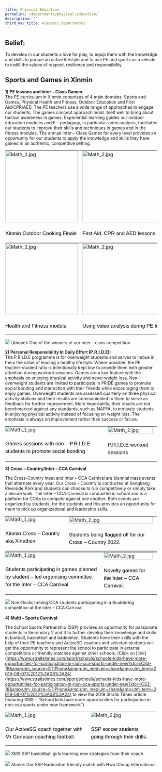 ```yaml
---
title: Physical Education
permalink: /departments/physical-education/
description: ""
third_nav_title: Academic Departments
---
```

Belief:
-------
To develop in our students a love for play, to equip them with the knowledge and skills to pursue an active lifestyle and to use PE and sports as a vehicle to instill the values of respect, resilience and responsibility.

Sports and Games in Xinmin
-------

  

**1)  PE lessons and Inter – Class Games:**<br>
The PE curriculum in Xinmin comprises of 4 main domains: Sports and Games, Physical Health and Fitness, Outdoor Education and First Aid/CPR/AED.  The PE teachers use a wide range of approaches to engage our students. The games concept approach lends itself well to bring about tactical awareness in games. Experiential learning guides our outdoor education modules and E – pedagogy, in particular video analysis, facilitates our students to improve their skills and techniques in games and in the fitness modules. The annual Inter – Class Games for every level provides an opportunity for our students to apply the knowledge and skills they have gained in an authentic, competitive setting. 
<table style="margin: auto;
    outline: 0px;
    padding: 0px;
    border-collapse: collapse;
    clear: both;
    border: 1px solid transparent;
    table-layout: fixed;" class="ive_eobj_center ives_tab_kosong">
  <tbody style="margin: 0px; outline: 0px; padding: 0px">
    <tr style="margin: 0px; outline: 0px; padding: 0px">
      <td style="margin: 0px;
          outline: 0px;
          padding: 0px 15px 15px 0px;
          vertical-align: top;">
        <img style="margin: auto;
            outline: 0px;
            padding: 0px;
            border: none;
            max-width: 100%;
            clear: both;
            display: block;
            width: 240px;
            height: 236px;" class="ive_eobj_center" alt="Math_1.jpg" src="/images/Physical_Education/Department_programmes/physical_education_1a.jpg">
        <div style="margin: 0px;
            outline: 0px;
            padding: 0px;
            line-height: 24.99px;
            color: rgb(0, 0, 0);
            font-family: Helvetica, sans-serif;
            font-size: 17px;
            font-weight: 400;
            text-align: left;">
          <br>
          Xinmin Outdoor Cooking Finale
        </div>
      </td>
      <td style="margin: 0px;
          outline: 0px;
          padding: 0px 15px 15px 0px;
          vertical-align: top;">
        <img style="margin: auto;
            outline: 0px;
            padding: 0px;
            border: none;
            max-width: 100%;
            clear: both;
            display: block;
            width: 318px;
            height: 236px;" class="ive_eobj_center" alt="Math_2.jpg" width="100%" src="/images/Physical_Education/Department_programmes/physical_education_1b.jpg">
        <div style="margin: 0px;
            outline: 0px;
            padding: 0px;
            line-height: 24.99px;
            color: rgb(0, 0, 0);
            font-family: Helvetica, sans-serif;
            font-size: 17px;
            font-weight: 400;
            text-align: left;">
          <br>
          First Aid, CPR and AED lessons
        </div>
      </td>
    </tr>
  </tbody>
</table>

<table style="margin: auto;
    outline: 0px;
    padding: 0px;
    border-collapse: collapse;
    clear: both;
    border: 1px solid transparent;
    table-layout: fixed;" class="ive_eobj_center ives_tab_kosong">
  <tbody style="margin: 0px; outline: 0px; padding: 0px">
    <tr style="margin: 0px; outline: 0px; padding: 0px">
      <td style="margin: 0px;
          outline: 0px;
          padding: 0px 15px 15px 0px;
          vertical-align: top;">
        <img style="margin: auto;
            outline: 0px;
            padding: 0px;
            border: none;
            max-width: 100%;
            clear: both;
            display: block;
            width: 240px;
            height: 236px;" class="ive_eobj_center" alt="Math_1.jpg" src="/images/Physical_Education/Department_programmes/physical_education_1c.jpg">
        <div style="margin: 0px;
            outline: 0px;
            padding: 0px;
            line-height: 24.99px;
            color: rgb(0, 0, 0);
            font-family: Helvetica, sans-serif;
            font-size: 17px;
            font-weight: 400;
            text-align: left;">
          <br>
          Health and Fitness module
        </div>
      </td>
      <td style="margin: 0px;
          outline: 0px;
          padding: 0px 15px 15px 0px;
          vertical-align: top;">
        <img style="margin: auto;
            outline: 0px;
            padding: 0px;
            border: none;
            max-width: 100%;
            clear: both;
            display: block;
            width: 318px;
            height: 236px;" class="ive_eobj_center" alt="Math_2.jpg" width="100%" src="/images/Physical_Education/Department_programmes/physical_education_1d.jpg">
        <div style="margin: 0px;
            outline: 0px;
            padding: 0px;
            line-height: 24.99px;
            color: rgb(0, 0, 0);
            font-family: Helvetica, sans-serif;
            font-size: 17px;
            font-weight: 400;
            text-align: left;">
          <br>
          Using video analysis during PE lessons
        </div>
      </td>
    </tr>
  </tbody>
</table>

![](/images/Physical_Education/Department_programmes/physical_education_1e.jpg)
 (Above): One of the winners of our inter – class competition

**2)  Personal Responsibility In Daily Effort (P.R.I.D.E):**<br>
The P.R.I.D.E programme is for overweight students and serves to imbue in them the value of leading a healthy lifestyle. Where possible, the PE teacher-student ratio is intentionally kept low to provide them with greater attention during workout sessions. Games are a key feature with the emphasis on enjoying physical activity and never weight loss. Non-overweight students are invited to participate in PRIDE games to promote social bonding and interaction with their friends while encouraging them to enjoy games. Overweight students are assessed quarterly on three physical activity stations and their results are communicated to them to serve as feedback for further improvement. More importantly, their results are not benchmarked against any standards, such as NAPFA, to motivate students in enjoying physical activity instead of focusing on weight loss. The emphasis is always on improvement rather than success or failure.

<table style="margin: auto;
    outline: 0px;
    padding: 0px;
    border-collapse: collapse;
    clear: both;
    border: 1px solid transparent;
    table-layout: fixed;" class="ive_eobj_center ives_tab_kosong">
  <tbody style="margin: 0px; outline: 0px; padding: 0px">
    <tr style="margin: 0px; outline: 0px; padding: 0px">
      <td style="margin: 0px;
          outline: 0px;
          padding: 0px 15px 15px 0px;
          vertical-align: top;">
        <img style="width=" class="ive_eobj_center" alt="Math_1.jpg" src="/images/Physical_Education/Department_programmes/physical_education_2b.jpg">
        <div style="margin: 0px;
            outline: 0px;
            padding: 0px;
            line-height: 24.99px;
            color: rgb(0, 0, 0);
            font-family: Helvetica, sans-serif;
            font-size: 17px;
            font-weight: 400;
            text-align: left;">
          <br>
          Games sessions with non – P.R.I.D.E students to promote social bonding
        </div>
      </td>
      <td style="margin: 0px;
          outline: 0px;
          padding: 0px 15px 15px 0px;
          vertical-align: top;">
        <img style="width=" class="ive_eobj_center" alt="Math_2.jpg" width="100%" src="/images/Physical_Education/Department_programmes/physical_education_2c.jpg">
        <div style="margin: 0px;
            outline: 0px;
            padding: 0px;
            line-height: 24.99px;
            color: rgb(0, 0, 0);
            font-family: Helvetica, sans-serif;
            font-size: 17px;
            font-weight: 400;
            text-align: left;">
          <br>
          P.R.I.D.E workout sessions
        </div>
      </td>
    </tr>
  </tbody>
</table>


**3) Cross – Country/Inter – CCA Carnival**

The Cross-Country meet and Inter – CCA Carnival are biennial mass events that alternate every year. Our Cross - Country is conducted at Sengkang Riverside Park and students can choose to run competitively or simply take a leisure walk. The Inter – CCA Carnival is conducted in school and is a platform for CCAs to compete against one another. Both events are organized by students, for the students and this provides an opportunity for them to pick up organizational and leadership skills. 

<table style="margin: auto;
    outline: 0px;
    padding: 0px;
    border-collapse: collapse;
    clear: both;
    border: 1px solid transparent;
    table-layout: fixed;" class="ive_eobj_center ives_tab_kosong">
  <tbody style="margin: 0px; outline: 0px; padding: 0px">
    <tr style="margin: 0px; outline: 0px; padding: 0px">
      <td style="margin: 0px;
          outline: 0px;
          padding: 0px 15px 15px 0px;
          vertical-align: top;">
        <img style="width=" class="ive_eobj_center" alt="Math_1.jpg" src="/images/Physical_Education/Department_programmes/physical_education_3a.jpg">
        <div style="margin: 0px;
            outline: 0px;
            padding: 0px;
            line-height: 24.99px;
            color: rgb(0, 0, 0);
            font-family: Helvetica, sans-serif;
            font-size: 17px;
            font-weight: 400;
            text-align: left;">
          <br>
          Xinmin Cross – Country aka Xinathon
        </div>
      </td>
      <td style="margin: 0px;
          outline: 0px;
          padding: 0px 15px 15px 0px;
          vertical-align: top;">
        <img style="width=" class="ive_eobj_center" alt="Math_2.jpg" width="100%" src="/images/Physical_Education/Department_programmes/physical_education_6e.jpg">
        <div style="margin: 0px;
            outline: 0px;
            padding: 0px;
            line-height: 24.99px;
            color: rgb(0, 0, 0);
            font-family: Helvetica, sans-serif;
            font-size: 17px;
            font-weight: 400;
            text-align: left;">
          <br>
          Students being flagged off for our Cross – Country 2022.
        </div>
      </td>
    </tr>
  </tbody>
</table>


<table class="ive_eobj_center ives_tab_kosong" style="margin: auto;
    outline: 0px;
    padding: 0px;
    border-collapse: collapse;
    clear: both;
    border: 1px solid transparent;
    table-layout: fixed;">
  <tbody style="margin: 0px; outline: 0px; padding: 0px">
    <tr style="margin: 0px; outline: 0px; padding: 0px">
      <td style="margin: 0px;
          outline: 0px;
          padding: 0px 15px 15px 0px;
          vertical-align: top;">
        <img src="/images/Physical_Education/Department_programmes/physical_education_3b.jpg" alt="Math_1.jpg" class="ive_eobj_center" style="width=">
        <div style="margin: 0px;
            outline: 0px;
            padding: 0px;
            line-height: 24.99px;
            color: rgb(0, 0, 0);
            font-family: Helvetica, sans-serif;
            font-size: 17px;
            font-weight: 400;
            text-align: left;">
          <br>
          Students participating in games planned by student – led organising committee for the Inter – CCA Carnival. 
        </div>
      </td>
      <td style="margin: 0px;
          outline: 0px;
          padding: 0px 15px 15px 0px;
          vertical-align: top;">
        <img src="/images/Physical_Education/Department_programmes/physical_education_6d.jpg" width="100%" alt="Math_2.jpg" class="ive_eobj_center" style="width=">
        <div style="margin: 0px;
            outline: 0px;
            padding: 0px;
            line-height: 24.99px;
            color: rgb(0, 0, 0);
            font-family: Helvetica, sans-serif;
            font-size: 17px;
            font-weight: 400;
            text-align: left;">
          <br>
          Novelty games for the Inter – CCA Carnival.
        </div>
      </td>
    </tr>
  </tbody>
</table>

![](/images/Physical_Education/Department_programmes/physical_education_6c.jpg)
Non-Rockclimbing CCA students participating in a Bouldering competition at the Inter – CCA Carnival. <br><br>
**4) Multi – Sports Carnival:**


 The School Sports Partnership (SSP) provides an opportunity for passionate students in Secondary 2 and 3 to further develop their knowledge and skills in football, basketball and badminton. Students hone their skills with the help of their PE teachers and ActiveSG coaches and selected students will get the opportunity to represent the school to participate in external competitions or friendly matches against other schools.  (Click on [link](https://www.straitstimes.com/sport/schools/schools-kids-have-more-opportunities-for-participation-in-non-cca-sports-under-new?xtor=CS3-18&amp;utm_source=STiPhone&amp;utm_medium=share&amp;utm_term=2019-08-07%2012%3A08%3A24](https://www.straitstimes.com/sport/schools/schools-kids-have-more-opportunities-for-participation-in-non-cca-sports-under-new?xtor=CS3-18&amp;utm_source=STiPhone&amp;utm_medium=share&amp;utm_term=2019-08-07%2012%3A08%3A24) to view the 2019 Straits Times article featuring XMS – “School kids have more opportunities for participation in non-cca sports under new framework”)


<table class="ive_eobj_center ives_tab_kosong" style="margin: auto;
    outline: 0px;
    padding: 0px;
    border-collapse: collapse;
    clear: both;
    border: 1px solid transparent;
    table-layout: fixed;">
  <tbody style="margin: 0px; outline: 0px; padding: 0px">
    <tr style="margin: 0px; outline: 0px; padding: 0px">
      <td style="margin: 0px;
          outline: 0px;
          padding: 0px 15px 15px 0px;
          vertical-align: top;">
        <img src="/images/Physical_Education/Department_programmes/physical_education_4.jpg" alt="Math_1.jpg" class="ive_eobj_center" style="width=">
        <div style="margin: 0px;
            outline: 0px;
            padding: 0px;
            line-height: 24.99px;
            color: rgb(0, 0, 0);
            font-family: Helvetica, sans-serif;
            font-size: 17px;
            font-weight: 400;
            text-align: left;">
          <br>
          Our ActiveSG coach together with Mr Ganesan coaching football.
        </div>
      </td>
      <td style="margin: 0px;
          outline: 0px;
          padding: 0px 15px 15px 0px;
          vertical-align: top;">
        <img src="/images/Physical_Education/Department_programmes/physical_education_6a.jpg" alt="Math_2.jpg" class="ive_eobj_center" style="margin: auto;
            outline: 0px;
            padding: 0px;
            border: none;
            max-width: 100%;
            clear: both;
            display: block;">
        <div style="margin: 0px;
            outline: 0px;
            padding: 0px;
            line-height: 24.99px;
            color: rgb(0, 0, 0);
            font-family: Helvetica, sans-serif;
            font-size: 17px;
            font-weight: 400;
            text-align: left;">
          <br>
          SSP soccer students going through their drills. 
        </div>
      </td>
    </tr>
  </tbody>
</table>



![](/images/Physical_Education/Department_programmes/physical_education_5.jpg)
XMS SSP basketball girls learning new strategies from their coach. <br><br>
![](/images/Physical_Education/Department_programmes/physical_education_6.jpg)
Above: Our SSP Badminton friendly match with Hwa Chong International
